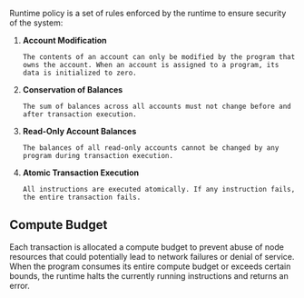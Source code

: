 Runtime policy is a set of rules enforced by the runtime to ensure security of the system:

1. **Account Modification**

       The contents of an account can only be modified by the program that owns the account. When an account is assigned to a program, its data is initialized to zero.

2. **Conservation of Balances**

       The sum of balances across all accounts must not change before and after transaction execution.

3. **Read-Only Account Balances**

       The balances of all read-only accounts cannot be changed by any program during transaction execution.

4. **Atomic Transaction Execution**

       All instructions are executed atomically. If any instruction fails, the entire transaction fails.

<h2>Compute Budget</h2>

Each transaction is allocated a compute budget to prevent abuse of node resources that could potentially lead to network failures or denial of service. When the program consumes its entire compute budget or exceeds certain bounds, the runtime halts the currently running instructions and returns an error.
